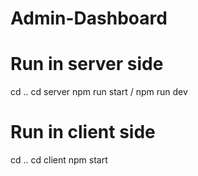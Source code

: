 # Admin-Dashboard

# Run in server side
cd ..
cd server
npm run start / npm run dev

# Run in client side
cd ..
cd client
npm start
